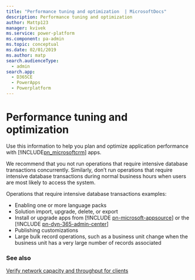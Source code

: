 ```yaml
---
title: "Performance tuning and optimization  | MicrosoftDocs"
description: Performance tuning and optimization
author: Mattp123
manager: kvivek
ms.service: power-platform
ms.component: pa-admin
ms.topic: conceptual
ms.date: 02/01/2019
ms.author: matp
search.audienceType: 
  - admin
search.app: 
  - D365CE
  - PowerApps
  - Powerplatform
---
```

# Performance tuning and optimization

Use this information to help you plan and optimize application performance with [!INCLUDE[pn_microsoftcrm](../includes/pn-dynamics-crm.md)] apps.  

We recommend that you not run operations that require intensive database transactions concurrently. Similarly, don’t run operations that require intensive database transactions during normal business hours when users are most likely to access the system. 

Operations that require intensive database transactions examples:
- Enabling one or more language packs
- Solution import, upgrade, delete, or export
- Install or upgrade apps from [!INCLUDE [pn-microsoft-appsource](../includes/pn-microsoft-appsource.md)] or the [!INCLUDE [pn-dyn-365-admin-center](../includes/pn-dyn-365-admin-center.md)] 
- Publishing customizations
- Large bulk record operations, such as a business unit change when the business unit has a very large number of records associated

### See also
[Verify network capacity and throughput for clients](verify-network-capacity-throughput-clients.md) <br />


